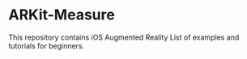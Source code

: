# ARKit-Measure
This repository contains iOS Augmented Reality List of examples and tutorials for beginners.
